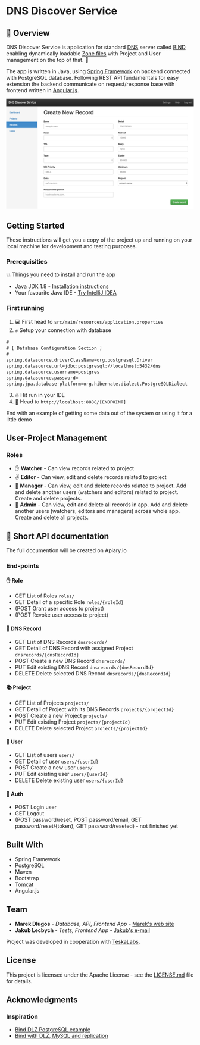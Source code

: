 # DNS Discover Service 

## :book: Overview 

DNS Discover Service is application for standard [DNS](https://en.wikipedia.org/wiki/Domain_Name_System) server called [BIND](https://en.wikipedia.org/wiki/BIND) enabling dynamically loadable [Zone files](https://en.wikipedia.org/wiki/Zone_file) with Project and User management on the top of that. :tada:

The app is written in Java, using [Spring Framework](http://spring.io/) on backend connected with PostgreSQL database. Following REST API fundamentals for easy extension the backend communicate on request/response base with frontend written in [Angular.js](https://angularjs.org/).

![DNS Discover Service Screenshot](screenshot.png)

## Getting Started

These instructions will get you a copy of the project up and running on your local machine for development and testing purposes.

### Prerequisities

:boom: Things you need to install and run the app

* Java JDK 1.8 - [Installation instructions](https://docs.oracle.com/javase/8/docs/technotes/guides/install/install_overview.html)
* Your favourite Java IDE - [Try IntelliJ IDEA](https://www.jetbrains.com/idea/)

### First running

1. :computer: First head to `src/main/resources/application.properties`
2. :fist: Setup your connection with database

```
#
# [ Database Configuration Section ]
#
spring.datasource.driverClassName=org.postgresql.Driver
spring.datasource.url=jdbc:postgresql://localhost:5432/dns
spring.datasource.username=postgres
spring.datasource.password=
spring.jpa.database-platform=org.hibernate.dialect.PostgreSQLDialect

```

3. :fire: Hit run in your IDE
4. :tada: Head to `http://localhost:8888/[ENDPOINT]`

End with an example of getting some data out of the system or using it for a little demo

## User-Project Management

### Roles

* :hand: **Watcher** - Can view records related to project
* :v: **Editor** - Can view, edit and delete records related to project
* :facepunch: **Manager** - Can view, edit and delete records related to project. Add and delete another users (watchers and editors) related to project. Create and delete projects.
* :muscle: **Admin** - Can view, edit and delete all records in app. Add and delete another users (watchers, editors and managers) across whole app. Create and delete all projects.

## :ledger: Short API documentation 

The full documention will be created on Apiary.io

### End-points

#### :hand: Role
* GET List of Roles `roles/`
* GET Detail of a specific Role `roles/{roleId}`
* (POST Grant user access to project)
* (POST Revoke user access to project)

#### :page_facing_up: DNS Record

* GET List of DNS Records `dnsrecords/`
* GET Detail of DNS Record with assigned Project `dnsrecords/{dnsRecordId}`
* POST Create a new DNS Record `dnsrecords/`
* PUT Edit existing DNS Record `dnsrecords/{dnsRecordId}`
* DELETE Delete selected DNS Record `dnsrecords/{dnsRecordId}`

#### :books: Project

* GET List of Projects `projects/`
* GET Detail of Project with its DNS Records `projects/{projectId}`
* POST Create a new Project `projects/`
* PUT Edit existing Project `projects/{projectId}`
* DELETE Delete selected Project `projects/{projectId}`

#### :man: User

* GET List of users `users/`
* GET Detail of user `users/{userId}`
* POST Create a new user `users/`
* PUT Edit existing user `users/{userId}`
* DELETE Delete existing user `users/{userId}`

#### :key: Auth

* POST Login user
* GET Logout
* (POST password/reset, POST password/email, GET password/reset/{token}, GET password/reseted) - not finished yet

## Built With

* Spring Framework
* PostgreSQL
* Maven
* Bootstrap
* Tomcat
* Angular.js

## Team

* **Marek Dlugos** - *Database, API, Frontend App* - [Marek's web site](http://mareks.space)
* **Jakub Lecbych** - *Tests, Frontend App* - [Jakub's e-mail](mailto:lecbyjak@fel.cvut.cz)

Project was developed in cooperation with [TeskaLabs](https://www.teskalabs.com/).

## License

This project is licensed under the Apache License - see the [LICENSE.md](LICENSE.md) file for details.

## Acknowledgments

### Inspiration

* [Bind DLZ PostgreSQL example](http://bind-dlz.sourceforge.net/postgresql_example.html)
* [Bind with DLZ, MySQL and replication](http://gentoo-en.vfose.ru/wiki/Bind_with_DLZ,_MySQL_and_replication)
